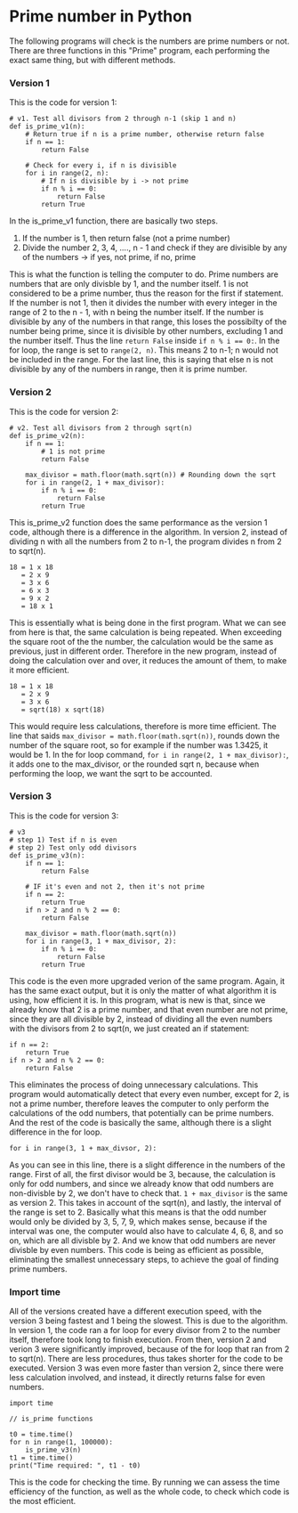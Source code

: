 Prime number in Python 
====

The following programs will check is the numbers are prime numbers or not. 
There are three functions in this "Prime" program, each performing the exact same thing, but with different methods. 

### Version 1
This is the code for version 1: 
```
# v1. Test all divisors from 2 through n-1 (skip 1 and n)
def is_prime_v1(n):
    # Return true if n is a prime number, otherwise return false
    if n == 1:
        return False

    # Check for every i, if n is divisible
    for i in range(2, n):
        # If n is divisible by i -> not prime
        if n % i == 0:
            return False
        return True
```
In the is_prime_v1 function, there are basically two steps. 
1. If the number is 1, then return false (not a prime number)
2. Divide the number 2, 3, 4, ...., n - 1 and check if they are divisible by any of the numbers -> if yes, not prime, if no, prime 

This is what the function is telling the computer to do. Prime numbers are numbers that are only divisble by 1, and the number itself. 1 is not considered to be a prime number, thus the reason for the first if statement. If the number is not 1, then it divides the number with every integer in the range of 2 to the n - 1, with n being the number itself. If the number is divisible by any of the numbers in that range, this loses the possibilty of the number being prime, since it is divisible by other numbers, excluding 1 and the number itself. Thus the line `return False` inside `if n % i == 0:`. In the for loop, the range is set to `range(2, n)`. This means 2 to n-1; n would not be included in the range. For the last line, this is saying that else n is not divisible by any of the numbers in range, then it is prime number.

### Version 2
This is the code for version 2: 
```
# v2. Test all divisors from 2 through sqrt(n)
def is_prime_v2(n):
    if n == 1:
        # 1 is not prime
        return False

    max_divisor = math.floor(math.sqrt(n)) # Rounding down the sqrt
    for i in range(2, 1 + max_divisor):
        if n % i == 0:
            return False
        return True
```
This is_prime_v2 function does the same performance as the version 1 code, although there is a difference in the algorithm. 
In version 2, instead of dividing n with all the numbers from 2 to n-1, the program divides n from 2 to sqrt(n). 
```
18 = 1 x 18
   = 2 x 9
   = 3 x 6
   = 6 x 3
   = 9 x 2
   = 18 x 1
```
This is essentially what is being done in the first program. What we can see from here is that, the same calculation is being repeated. When exceeding the square root of the the number, the calculation would be the same as previous, just in different order. Therefore in the new program, instead of doing the calculation over and over, it reduces the amount of them, to make it more efficient. 
``` 
18 = 1 x 18 
   = 2 x 9
   = 3 x 6 
   = sqrt(18) x sqrt(18)
``` 
This would require less calculations, therefore is more time efficient. The line that saids `max_divisor = math.floor(math.sqrt(n))`, rounds down the number of the square root, so for example if the number was 1.3425, it would be 1. In the for loop command, `for i in range(2, 1 + max_divisor):`, it adds one to the max_divisor, or the rounded sqrt n, because when performing the loop, we want the sqrt to be accounted.


### Version 3 
This is the code for version 3:
```
# v3
# step 1) Test if n is even
# step 2) Test only odd divisors
def is_prime_v3(n):
    if n == 1:
        return False

    # IF it's even and not 2, then it's not prime
    if n == 2:
        return True
    if n > 2 and n % 2 == 0:
        return False

    max_divisor = math.floor(math.sqrt(n))
    for i in range(3, 1 + max_divisor, 2):
        if n % i == 0:
            return False
        return True
```
This code is the even more upgraded verion of the same program. Again, it has the same exact output, but it is only the matter of what algorithm it is using, how efficient it is. In this program, what is new is that, since we already know that 2 is a prime number, and that even number are not prime, since they are all divisible by 2, instead of dividing all the even numbers with the divisors from 2 to sqrt(n, we just created an if statement: 
```
if n == 2:
    return True 
if n > 2 and n % 2 == 0: 
    return False
```
This eliminates the process of doing unnecessary calculations. This program would automatically detect that every even number, except for 2, is not a prime number, therefore leaves the computer to only perform the calculations of the odd numbers, that potentially can be prime numbers. And the rest of the code is basically the same, although there is a slight difference in the for loop. 
```
for i in range(3, 1 + max_divsor, 2): 
```
As you can see in this line, there is a slight difference in the numbers of the range. First of all, the first divisor would be 3, because, the calculation is only for odd numbers, and since we already know that odd numbers are non-divisble by 2, we don't have to check that. `1 + max_divisor` is the same as version 2. This takes in account of the sqrt(n), and lastly, the interval of the range is set to 2. Basically what this means is that the odd number would only be divided by 3, 5, 7, 9, which makes sense, because if the interval was one, the computer would also have to calculate 4, 6, 8, and so on, which are all divisble by 2. And we know that odd numbers are never divisble by even numbers. This code is being as efficient as possible, eliminating the smallest unnecessary steps, to achieve the goal of finding prime numbers.

### Import time 

All of the versions created have a different execution speed, with the version 3 being fastest and 1 being the slowest. This is due to the algorithm. In version 1, the code ran a for loop for every divisor from 2 to the number itself, therefore took long to finish execution. From then, version 2 and verion 3 were significantly improved, because of the for loop that ran from 2 to sqrt(n). There are less procedures, thus takes shorter for the code to be executed. Version 3 was even more faster than version 2, since there were less calculation involved, and instead, it directly returns false for even numbers. 
``` 
import time 

// is_prime functions 

t0 = time.time()
for n in range(1, 100000):
    is_prime_v3(n)
t1 = time.time()
print("Time required: ", t1 - t0)
``` 
This is the code for checking the time. By running we can assess the time efficiency of the function, as well as the whole code, to check which code is the most efficient.


